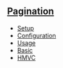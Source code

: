 ## [Pagination]()
 - [Setup](setup)
 - [Configuration](config)
 - [Usage]()
  - [Basic](usage/basic)
   - [HMVC](usage/hmvc)